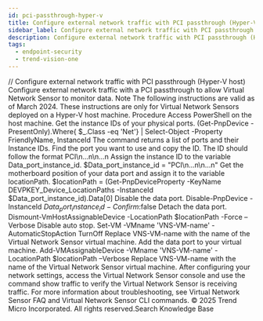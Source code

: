 ```yaml
---
id: pci-passthrough-hyper-v
title: Configure external network traffic with PCI passthrough (Hyper-V host)
sidebar_label: Configure external network traffic with PCI passthrough (Hyper-V host)
description: Configure external network traffic with PCI passthrough (Hyper-V host)
tags:
  - endpoint-security
  - trend-vision-one
---
```


/*<![CDATA[*/ $('#title').html($('meta[name=map-description]').attr('content')); /*]]>*/ Configure external network traffic with PCI passthrough (Hyper-V host) Configure external network traffic with a PCI passthrough to allow Virtual Network Sensor to monitor data. Note The following instructions are valid as of March 2024. These instructions are only for Virtual Network Sensors deployed on a Hyper-V host machine. Procedure Access PowerShell on the host machine. Get the instance IDs of your physical ports. (Get-PnpDevice -PresentOnly).Where{ $_.Class -eq 'Net'} | Select-Object -Property FriendlyName, InstanceId The command returns a list of ports and their Instance IDs. Find the port you want to use and copy the ID. The ID should follow the format PCI\n...n\n...n Assign the instance ID to the variable Data_port_instance_id. $Data_port_instance_id = "PCI\n...n\n...n" Get the motherboard position of your data port and assign it to the variable locationPath. $locationPath = (Get-PnpDeviceProperty -KeyName DEVPKEY_Device_LocationPaths -InstanceId $Data_port_instance_id).Data[0] Disable the data port. Disable-PnpDevice -InstanceId $Data_port_instance_id -Confirm:$false Detach the data port. Dismount-VmHostAssignableDevice -LocationPath $locationPath -Force –Verbose Disable auto stop. Set-VM -VMname 'VNS-VM-name' -AutomaticStopAction TurnOff Replace VNS-VM-name with the name of the Virtual Network Sensor virtual machine. Add the data port to your virtual machine. Add-VMAssignableDevice -VMname 'VNS-VM-name' -LocationPath $locationPath –Verbose Replace VNS-VM-name with the name of the Virtual Network Sensor virtual machine. After configuring your network settings, access the Virtual Network Sensor console and use the command show traffic to verify the Virtual Network Sensor is receiving traffic. For more information about troubleshooting, see Virtual Network Sensor FAQ and Virtual Network Sensor CLI commands. © 2025 Trend Micro Incorporated. All rights reserved.Search Knowledge Base